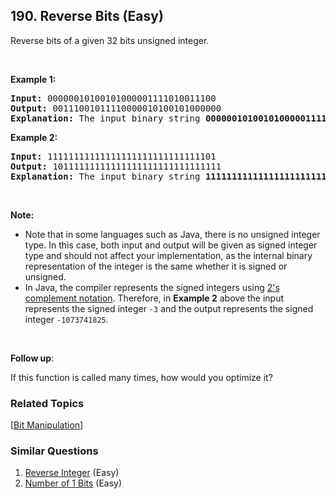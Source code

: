 <!--|This file generated by command(leetcode description); DO NOT EDIT.    |-->
<!--+----------------------------------------------------------------------+-->
<!--|@author    Openset <openset.wang@gmail.com>                           |-->
<!--|@link      https://github.com/openset                                 |-->
<!--|@home      https://github.com/openset/leetcode                        |-->
<!--+----------------------------------------------------------------------+-->

## 190. Reverse Bits (Easy)

<p>Reverse bits of a given 32 bits unsigned integer.</p>

<p>&nbsp;</p>

<p><strong>Example 1:</strong></p>

<pre>
<strong>Input:</strong> 00000010100101000001111010011100
<strong>Output:</strong> 00111001011110000010100101000000
<strong>Explanation: </strong>The input binary string <b>00000010100101000001111010011100</b> represents the unsigned integer 43261596, so return 964176192 which its binary representation is <b>00111001011110000010100101000000</b>.
</pre>

<p><strong>Example 2:</strong></p>

<pre>
<strong>Input:</strong> 11111111111111111111111111111101
<strong>Output:</strong> 10111111111111111111111111111111
<strong>Explanation: </strong>The input binary string <strong>11111111111111111111111111111101</strong> represents the unsigned integer 4294967293, so return 3221225471 which its binary representation is <strong>10101111110010110010011101101001</strong>.</pre>

<p>&nbsp;</p>

<p><strong>Note:</strong></p>

<ul>
	<li>Note that in some languages such as Java, there is no unsigned integer type. In this case, both input and output will be given as signed integer type and should not affect your implementation, as the internal binary representation of the integer is the same whether it is signed or unsigned.</li>
	<li>In Java,&nbsp;the compiler represents the signed integers using <a href="https://en.wikipedia.org/wiki/Two%27s_complement" target="_blank">2&#39;s complement notation</a>. Therefore, in <strong>Example 2</strong>&nbsp;above the input represents the signed integer <code>-3</code>&nbsp;and the output represents the signed integer <code>-1073741825</code>.</li>
</ul>

<p>&nbsp;</p>

<p><b>Follow up</b>:</p>

<p>If this function is called many times, how would you optimize it?</p>


### Related Topics
[[Bit Manipulation](https://github.com/openset/leetcode/tree/master/tag/bit-manipulation/README.md)]

### Similar Questions
  1. [Reverse Integer](https://github.com/openset/leetcode/tree/master/problems/reverse-integer) (Easy)
  1. [Number of 1 Bits](https://github.com/openset/leetcode/tree/master/problems/number-of-1-bits) (Easy)

